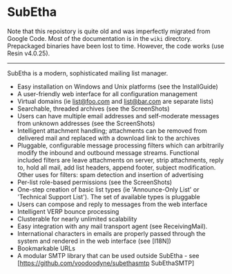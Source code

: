 # SubEtha

Note that this repoistory is quite old and was imperfectly migrated from Google Code. Most of the documentation is in the `wiki` directory. Prepackaged binaries have been lost to time. However, the code works (use Resin v4.0.25).

-----


SubEtha is a modern, sophisticated mailing list manager.

 * Easy installation on Windows and Unix platforms (see the InstallGuide)
 * A user-friendly web interface for all configuration management
 * Virtual domains (ie list@foo.com and list@bar.com are separate lists)
 * Searchable, threaded archives (see the ScreenShots)
 * Users can have multiple email addresses and self-moderate messages from unknown addresses (see the ScreenShots)
 * Intelligent attachment handling; attachments can be removed from delivered mail and replaced with a download link to the archives
 * Pluggable, configurable message processing filters which can arbitrarily modify the inbound and outbound message streams. Functional included filters are leave attachments on server, strip attachments, reply to, hold all mail, add list headers, append footer, subject modification. Other uses for filters: spam detection and insertion of advertising
 * Per-list role-based permissions (see the ScreenShots)
 * One-step creation of basic list types (ie 'Announce-Only List' or 'Technical Support List'). The set of available types is pluggable
 * Users can compose and reply to messages from the web interface
 * Intelligent VERP bounce processing
 * Clusterable for nearly unlimited scalability
 * Easy integration with any mail transport agent (see ReceivingMail).
 * International characters in emails are properly passed through the system and rendered in the web interface (see [I18N])
 * Bookmarkable URLs
 * A modular SMTP library that can be used outside SubEtha - see [https://github.com/voodoodyne/subethasmtp SubEthaSMTP]
